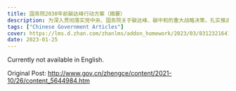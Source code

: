 ```yaml
---
title: 国务院2030年前碳达峰行动方案（摘要）
description: 为深入贯彻落实党中央、国务院关于碳达峰、碳中和的重大战略决策，扎实推进碳达峰行动，制定本方案。2021年10月24日，国务院
tags: ["Chinese Government Articles"]
cover: https://lms.d.zhan.com/zhanlms/addon_homework/2023/03/831232164199dbdb249e/cover.png
date: 2023-01-25
---
```


Currently not available in English.

Original Post: http://www.gov.cn/zhengce/content/2021-10/26/content_5644984.htm
